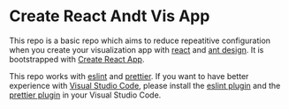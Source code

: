 # Create React Andt Vis App

This repo is a basic repo which aims to reduce repeatitive configuration when you create your visualization app with [react](https://reactjs.org/) and [ant design](https://ant.design/). It is bootstrapped with [Create React App](https://github.com/facebook/create-react-app).

This repo works with [eslint](https://eslint.org/) and [prettier](https://prettier.io/). If you want to have better experience with [Visual Studio Code](https://code.visualstudio.com/), please install the [eslint plugin](https://marketplace.visualstudio.com/items?itemName=dbaeumer.vscode-eslint) and the [prettier plugin](https://marketplace.visualstudio.com/items?itemName=esbenp.prettier-vscode) in your Visual Studio Code.
